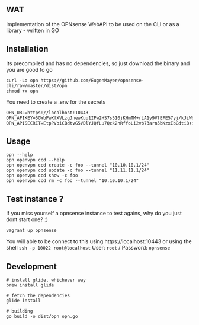 ## WAT

Implementation of the OPNsense WebAPI to be used on the CLI or as a library - written in GO

## Installation

Its precompiled and has no dependencies, so just download the binary and you are good to go

    curl -Lo opn https://github.com/EugenMayer/opnsense-cli/raw/master/dist/opn
    chmod +x opn

You need to create a .env for the secrets

    OPN_URL=https://localhost:10443
    OPN_APIKEY=5GWbPwKfXVLzgJnewKuu1IPw2HS7s510jKHmTM+rLA1y9VfEFE57yj/kJiWbXREB0EgpBK48u4gnyign
    OPN_APISECRET=EtpPVbiCBdtvG5VDlYJQfLu7Qck2hRffoLi2vb73arn5bKzxEbGdti8+iZetgc9eHABJy6XYG6/UsW/1
       
## Usage

    opn --help
    opn openvpn ccd --help
    opn openvpn ccd create -c foo --tunnel "10.10.10.1/24"
    opn openvpn ccd update -c foo --tunnel "11.11.11.1/24"
    opn openvpn ccd show -c foo
    opn openvpn ccd rm -c foo --tunnel "10.10.10.1/24"

## Test instance ?

If you miss yourself a opnsense instance to test agains, why do you just dont start one? :)

    vagrant up opnsense

You will able to be connect to this using https://localhost:10443 or using the shell `ssh -p 10022 root@localhost`
User: `root` / Password: `opnsense`

## Development

    # install glide, whichever way
    brew install glide

    # fetch the dependencies
    glide install
    
    # building
    go build -o dist/opn opn.go

